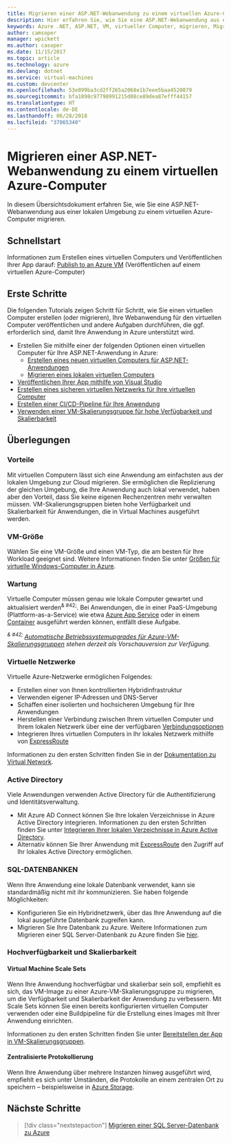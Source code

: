 ```yaml
---
title: Migrieren einer ASP.NET-Webanwendung zu einem virtuellen Azure-Computer
description: Hier erfahren Sie, wie Sie eine ASP.NET-Webanwendung aus einer lokalen Umgebung zu einem virtuellen Azure-Computer migrieren.
keywords: Azure .NET, ASP.NET, VM, virtueller Computer, migrieren, Migration
author: camsoper
manager: wpickett
ms.author: casoper
ms.date: 11/15/2017
ms.topic: article
ms.technology: azure
ms.devlang: dotnet
ms.service: virtual-machines
ms.custom: devcenter
ms.openlocfilehash: 53e899ba3cd2ff265a2068e1b7eee5baa4520879
ms.sourcegitcommit: bfa1898c97798991215d08ce89dea87efff44157
ms.translationtype: HT
ms.contentlocale: de-DE
ms.lasthandoff: 06/28/2018
ms.locfileid: "37065340"
---
```

# <a name="migrate-an-aspnet-web-application-to-an-azure-virtual-machine"></a>Migrieren einer ASP.NET-Webanwendung zu einem virtuellen Azure-Computer

In diesem Übersichtsdokument erfahren Sie, wie Sie eine ASP.NET-Webanwendung aus einer lokalen Umgebung zu einem virtuellen Azure-Computer migrieren.

## <a name="quickstart"></a>Schnellstart

Informationen zum Erstellen eines virtuellen Computers und Veröffentlichen Ihrer App darauf: [Publish to an Azure VM](https://tutorials.visualstudio.com/aspnet-vm/intro) (Veröffentlichen auf einem virtuellen Azure-Computer)

## <a name="get-started"></a>Erste Schritte

Die folgenden Tutorials zeigen Schritt für Schritt, wie Sie einen virtuellen Computer erstellen (oder migrieren), Ihre Webanwendung für den virtuellen Computer veröffentlichen und andere Aufgaben durchführen, die ggf. erforderlich sind, damit Ihre Anwendung in Azure unterstützt wird.

- Erstellen Sie mithilfe einer der folgenden Optionen einen virtuellen Computer für Ihre ASP.NET-Anwendung in Azure:
    - [Erstellen eines neuen virtuellen Computers für ASP.NET-Anwendungen](https://go.microsoft.com/fwlink/?linkid=863237)
    - [Migrieren eines lokalen virtuellen Computers](https://docs.microsoft.com/azure/site-recovery/tutorial-migrate-on-premises-to-azure)
- [Veröffentlichen Ihrer App mithilfe von Visual Studio](https://go.microsoft.com/fwlink/?linkid=863240)
- [Erstellen eines sicheren virtuellen Netzwerks für Ihre virtuellen Computer](https://docs.microsoft.com/azure/virtual-network/virtual-network-get-started-vnet-subnet)
- [Erstellen einer CI/CD-Pipeline für Ihre Anwendung](https://docs.microsoft.com/vsts/build-release/apps/cd/deploy-webdeploy-iis-deploygroups)
- [Verwenden einer VM-Skalierungsgruppe für hohe Verfügbarkeit und Skalierbarkeit](https://docs.microsoft.com/azure/virtual-machine-scale-sets/virtual-machine-scale-sets-deploy-app)

## <a name="considerations"></a>Überlegungen

### <a name="benefits"></a>Vorteile

Mit virtuellen Computern lässt sich eine Anwendung am einfachsten aus der lokalen Umgebung zur Cloud migrieren.  Sie ermöglichen die Replizierung der gleichen Umgebung, die Ihre Anwendung auch lokal verwendet, haben aber den Vorteil, dass Sie keine eigenen Rechenzentren mehr verwalten müssen.  VM-Skalierungsgruppen bieten hohe Verfügbarkeit und Skalierbarkeit für Anwendungen, die in Virtual Machines ausgeführt werden.

### <a name="virtual-machine-size"></a>VM-Größe

Wählen Sie eine VM-Größe und einen VM-Typ, die am besten für Ihre Workload geeignet sind.  Weitere Informationen finden Sie unter [Größen für virtuelle Windows-Computer in Azure](https://docs.microsoft.com/azure/virtual-machines/windows/sizes).

### <a name="maintenance"></a>Wartung 

Virtuelle Computer müssen genau wie lokale Computer gewartet und aktualisiert werden<sup>& #42;</sup>.  Bei Anwendungen, die in einer PaaS-Umgebung (Plattform-as-a-Service) wie etwa [Azure App Service](https://docs.microsoft.com/azure/app-service/) oder in einem [Container](https://docs.microsoft.com/azure/app-service/containers/) ausgeführt werden können, entfällt diese Aufgabe.

*<sup>& #42; </sup>[Automatische Betriebssystemupgrades für Azure-VM-Skalierungsgruppen](https://docs.microsoft.com/azure/virtual-machine-scale-sets/virtual-machine-scale-sets-automatic-upgrade) stehen derzeit als Vorschauversion zur Verfügung.*

### <a name="virtual-networks"></a>Virtuelle Netzwerke

Virtuelle Azure-Netzwerke ermöglichen Folgendes:
- Erstellen einer von Ihnen kontrollierten Hybridinfrastruktur
- Verwenden eigener IP-Adressen und DNS-Server
- Schaffen einer isolierten und hochsicheren Umgebung für Ihre Anwendungen
- Herstellen einer Verbindung zwischen Ihrem virtuellen Computer und Ihrem lokalen Netzwerk über eine der verfügbaren [Verbindungsoptionen](https://docs.microsoft.com/azure/vpn-gateway/vpn-gateway-about-vpngateways#s2smulti)
- Integrieren Ihres virtuellen Computers in Ihr lokales Netzwerk mithilfe von [ExpressRoute](https://azure.microsoft.com/services/expressroute/)

Informationen zu den ersten Schritten finden Sie in der [Dokumentation zu Virtual Network](https://docs.microsoft.com/azure/virtual-network/).

### <a name="active-directory"></a>Active Directory
Viele Anwendungen verwenden Active Directory für die Authentifizierung und Identitätsverwaltung.  
- Mit Azure AD Connect können Sie Ihre lokalen Verzeichnisse in Azure Active Directory integrieren.  Informationen zu den ersten Schritten finden Sie unter [Integrieren Ihrer lokalen Verzeichnisse in Azure Active Directory](https://docs.microsoft.com/azure/active-directory/connect/active-directory-aadconnect).  
- Alternativ können Sie Ihrer Anwendung mit [ExpressRoute](https://azure.microsoft.com/services/expressroute/) den Zugriff auf Ihr lokales Active Directory ermöglichen.

### <a name="sql-databases"></a>SQL-DATENBANKEN

Wenn Ihre Anwendung eine lokale Datenbank verwendet, kann sie standardmäßig nicht mit ihr kommunizieren. Sie haben folgende Möglichkeiten:
- Konfigurieren Sie ein Hybridnetzwerk, über das Ihre Anwendung auf die lokal ausgeführte Datenbank zugreifen kann.  
- Migrieren Sie Ihre Datenbank zu Azure.  Weitere Informationen zum Migrieren einer SQL Server-Datenbank zu Azure finden Sie [hier](dotnet-howto-migrate-sql.md).

### <a name="high-availability-and-scalability"></a>Hochverfügbarkeit und Skalierbarkeit

#### <a name="virtual-machine-scale-sets"></a>Virtual Machine Scale Sets
Wenn Ihre Anwendung hochverfügbar und skalierbar sein soll, empfiehlt es sich, das VM-Image zu einer Azure-VM-Skalierungsgruppe zu migrieren, um die Verfügbarkeit und Skalierbarkeit der Anwendung zu verbessern.  Mit Scale Sets können Sie einen bereits konfigurierten virtuellen Computer verwenden oder eine Buildpipeline für die Erstellung eines Images mit Ihrer Anwendung einrichten.  

Informationen zu den ersten Schritten finden Sie unter [Bereitstellen der App in VM-Skalierungsgruppen](https://docs.microsoft.com/azure/virtual-machine-scale-sets/virtual-machine-scale-sets-deploy-app).

#### <a name="centralized-logging"></a>Zentralisierte Protokollierung
Wenn Ihre Anwendung über mehrere Instanzen hinweg ausgeführt wird, empfiehlt es sich unter Umständen, die Protokolle an einem zentralen Ort zu speichern – beispielsweise in [Azure Storage](https://docs.microsoft.com/azure/storage/).

## <a name="next-steps"></a>Nächste Schritte

> [!div class="nextstepaction"]
> [Migrieren einer SQL Server-Datenbank zu Azure](dotnet-howto-migrate-sql.md)